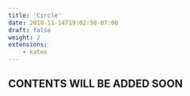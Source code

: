 ```yaml
---
title: 'Circle'
date: 2018-11-14T19:02:50-07:00
draft: false
weight: 2
extensions:
    - katex
---
```


## CONTENTS WILL BE ADDED SOON
